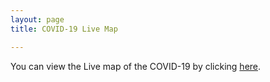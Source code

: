 ```yaml
---
layout: page
title: COVID-19 Live Map

---
```

You can view the Live map of the COVID-19 by clicking [here]({{https://nikku1234-corona.netlify.app}}).
